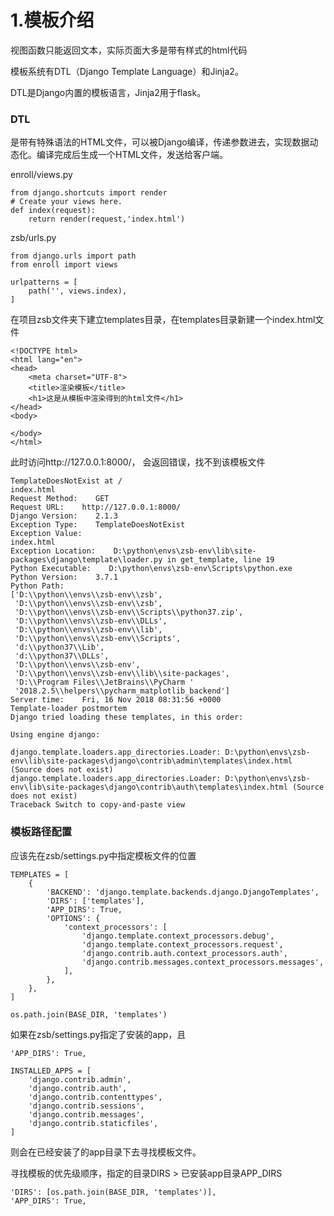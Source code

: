 # 1.模板介绍

视图函数只能返回文本，实际页面大多是带有样式的html代码

模板系统有DTL（Django Template Language）和Jinja2。

DTL是Django内置的模板语言，Jinja2用于flask。

### DTL

是带有特殊语法的HTML文件，可以被Django编译，传递参数进去，实现数据动态化。编译完成后生成一个HTML文件，发送给客户端。

enroll/views.py

```
from django.shortcuts import render
# Create your views here.
def index(request):
    return render(request,'index.html')
```

zsb/urls.py

```
from django.urls import path
from enroll import views

urlpatterns = [
    path('', views.index),
]
```

在项目zsb文件夹下建立templates目录，在templates目录新建一个index.html文件

```
<!DOCTYPE html>
<html lang="en">
<head>
    <meta charset="UTF-8">
    <title>渲染模板</title>
    <h1>这是从模板中渲染得到的html文件</h1>
</head>
<body>

</body>
</html>
```

此时访问http://127.0.0.1:8000/， 会返回错误，找不到该模板文件

```
TemplateDoesNotExist at /
index.html
Request Method:    GET
Request URL:    http://127.0.0.1:8000/
Django Version:    2.1.3
Exception Type:    TemplateDoesNotExist
Exception Value:    
index.html
Exception Location:    D:\python\envs\zsb-env\lib\site-packages\django\template\loader.py in get_template, line 19
Python Executable:    D:\python\envs\zsb-env\Scripts\python.exe
Python Version:    3.7.1
Python Path:    
['D:\\python\\envs\\zsb-env\\zsb',
 'D:\\python\\envs\\zsb-env\\zsb',
 'D:\\python\\envs\\zsb-env\\Scripts\\python37.zip',
 'D:\\python\\envs\\zsb-env\\DLLs',
 'D:\\python\\envs\\zsb-env\\lib',
 'D:\\python\\envs\\zsb-env\\Scripts',
 'd:\\python37\\Lib',
 'd:\\python37\\DLLs',
 'D:\\python\\envs\\zsb-env',
 'D:\\python\\envs\\zsb-env\\lib\\site-packages',
 'D:\\Program Files\\JetBrains\\PyCharm '
 '2018.2.5\\helpers\\pycharm_matplotlib_backend']
Server time:    Fri, 16 Nov 2018 08:31:56 +0000
Template-loader postmortem
Django tried loading these templates, in this order:

Using engine django:

django.template.loaders.app_directories.Loader: D:\python\envs\zsb-env\lib\site-packages\django\contrib\admin\templates\index.html (Source does not exist)
django.template.loaders.app_directories.Loader: D:\python\envs\zsb-env\lib\site-packages\django\contrib\auth\templates\index.html (Source does not exist)
Traceback Switch to copy-and-paste view
```

### 模板路径配置

应该先在zsb/settings.py中指定模板文件的位置

```
TEMPLATES = [
    {
        'BACKEND': 'django.template.backends.django.DjangoTemplates',
        'DIRS': ['templates'],
        'APP_DIRS': True,
        'OPTIONS': {
            'context_processors': [
                'django.template.context_processors.debug',
                'django.template.context_processors.request',
                'django.contrib.auth.context_processors.auth',
                'django.contrib.messages.context_processors.messages',
            ],
        },
    },
]
```

```
os.path.join(BASE_DIR, 'templates')
```

如果在zsb/settings.py指定了安装的app，且

```
'APP_DIRS': True,
```

```
INSTALLED_APPS = [
    'django.contrib.admin',
    'django.contrib.auth',
    'django.contrib.contenttypes',
    'django.contrib.sessions',
    'django.contrib.messages',
    'django.contrib.staticfiles',
]
```

则会在已经安装了的app目录下去寻找模板文件。

寻找模板的优先级顺序，指定的目录DIRS &gt; 已安装app目录APP\_DIRS

```
'DIRS': [os.path.join(BASE_DIR, 'templates')],
'APP_DIRS': True,
```



